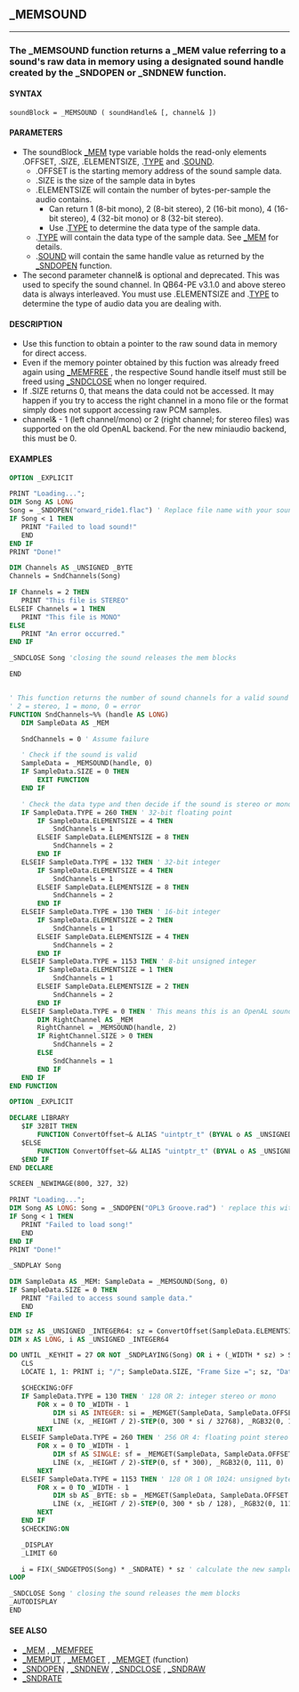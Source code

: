 ## _MEMSOUND
---

### The _MEMSOUND function returns a _MEM value referring to a sound's raw data in memory using a designated sound handle created by the _SNDOPEN or _SNDNEW function.

#### SYNTAX

`soundBlock = _MEMSOUND ( soundHandle& [, channel& ])`

#### PARAMETERS
* The soundBlock [_MEM](./_MEM.md) type variable holds the read-only elements .OFFSET, .SIZE, .ELEMENTSIZE, .[TYPE](./TYPE.md) and .[SOUND](./SOUND.md).
	* .OFFSET is the starting memory address of the sound sample data.
	* .SIZE is the size of the sample data in bytes
	* .ELEMENTSIZE will contain the number of bytes-per-sample the audio contains.
		* Can return 1 (8-bit mono), 2 (8-bit stereo), 2 (16-bit mono), 4 (16-bit stereo), 4 (32-bit mono) or 8 (32-bit stereo).
		* Use .[TYPE](./TYPE.md) to determine the data type of the sample data.
	* .[TYPE](./TYPE.md) will contain the data type of the sample data. See [_MEM](./_MEM.md) for details.
	* .[SOUND](./SOUND.md) will contain the same handle value as returned by the [_SNDOPEN](./_SNDOPEN.md) function.
* The second parameter channel& is optional and deprecated. This was used to specify the sound channel. In QB64-PE v3.1.0 and above stereo data is always interleaved. You must use .ELEMENTSIZE and .[TYPE](./TYPE.md) to determine the type of audio data you are dealing with.


#### DESCRIPTION
* Use this function to obtain a pointer to the raw sound data in memory for direct access.
* Even if the memory pointer obtained by this fuction was already freed again using [_MEMFREE](./_MEMFREE.md) , the respective Sound handle itself must still be freed using [_SNDCLOSE](./_SNDCLOSE.md) when no longer required.
* If .SIZE returns 0, that means the data could not be accessed. It may happen if you try to access the right channel in a mono file or the format simply does not support accessing raw PCM samples.
* channel& - 1 (left channel/mono) or 2 (right channel; for stereo files) was supported on the old OpenAL backend. For the new miniaudio backend, this must be 0.


#### EXAMPLES
```vb
OPTION _EXPLICIT

PRINT "Loading...";
DIM Song AS LONG
Song = _SNDOPEN("onward_ride1.flac") ' Replace file name with your sound file
IF Song < 1 THEN
   PRINT "Failed to load sound!"
   END
END IF
PRINT "Done!"

DIM Channels AS _UNSIGNED _BYTE
Channels = SndChannels(Song)

IF Channels = 2 THEN
   PRINT "This file is STEREO"
ELSEIF Channels = 1 THEN
   PRINT "This file is MONO"
ELSE
   PRINT "An error occurred."
END IF

_SNDCLOSE Song 'closing the sound releases the mem blocks

END


' This function returns the number of sound channels for a valid sound "handle"
' 2 = stereo, 1 = mono, 0 = error
FUNCTION SndChannels~%% (handle AS LONG)
   DIM SampleData AS _MEM

   SndChannels = 0 ' Assume failure

   ' Check if the sound is valid
   SampleData = _MEMSOUND(handle, 0)
   IF SampleData.SIZE = 0 THEN
       EXIT FUNCTION
   END IF

   ' Check the data type and then decide if the sound is stereo or mono
   IF SampleData.TYPE = 260 THEN ' 32-bit floating point
       IF SampleData.ELEMENTSIZE = 4 THEN
           SndChannels = 1
       ELSEIF SampleData.ELEMENTSIZE = 8 THEN
           SndChannels = 2
       END IF
   ELSEIF SampleData.TYPE = 132 THEN ' 32-bit integer
       IF SampleData.ELEMENTSIZE = 4 THEN
           SndChannels = 1
       ELSEIF SampleData.ELEMENTSIZE = 8 THEN
           SndChannels = 2
       END IF
   ELSEIF SampleData.TYPE = 130 THEN ' 16-bit integer
       IF SampleData.ELEMENTSIZE = 2 THEN
           SndChannels = 1
       ELSEIF SampleData.ELEMENTSIZE = 4 THEN
           SndChannels = 2
       END IF
   ELSEIF SampleData.TYPE = 1153 THEN ' 8-bit unsigned integer
       IF SampleData.ELEMENTSIZE = 1 THEN
           SndChannels = 1
       ELSEIF SampleData.ELEMENTSIZE = 2 THEN
           SndChannels = 2
       END IF
   ELSEIF SampleData.TYPE = 0 THEN ' This means this is an OpenAL sound handle
       DIM RightChannel AS _MEM
       RightChannel = _MEMSOUND(handle, 2)
       IF RightChannel.SIZE > 0 THEN
           SndChannels = 2
       ELSE
           SndChannels = 1
       END IF
   END IF
END FUNCTION
```
  
```vb
OPTION _EXPLICIT

DECLARE LIBRARY
   $IF 32BIT THEN
       FUNCTION ConvertOffset~& ALIAS "uintptr_t" (BYVAL o AS _UNSIGNED _OFFSET)
   $ELSE
       FUNCTION ConvertOffset~&& ALIAS "uintptr_t" (BYVAL o AS _UNSIGNED _OFFSET)
   $END IF 
END DECLARE

SCREEN _NEWIMAGE(800, 327, 32)

PRINT "Loading...";
DIM Song AS LONG: Song = _SNDOPEN("OPL3 Groove.rad") ' replace this with your (WAV, AIFF, AIFC, FLAC, OGG, MP3, MID, IT, XM, S3M, MOD, RAD, AHX, HVL, QOA) sound file
IF Song < 1 THEN
   PRINT "Failed to load song!"
   END
END IF
PRINT "Done!"

_SNDPLAY Song

DIM SampleData AS _MEM: SampleData = _MEMSOUND(Song, 0)
IF SampleData.SIZE = 0 THEN
   PRINT "Failed to access sound sample data."
   END
END IF

DIM sz AS _UNSIGNED _INTEGER64: sz = ConvertOffset(SampleData.ELEMENTSIZE) ' sz is the total size of the sound in bytes
DIM x AS LONG, i AS _UNSIGNED _INTEGER64

DO UNTIL _KEYHIT = 27 OR NOT _SNDPLAYING(Song) OR i + (_WIDTH * sz) > SampleData.SIZE
   CLS
   LOCATE 1, 1: PRINT i; "/"; SampleData.SIZE, "Frame Size ="; sz, "Data Type ="; SampleData.TYPE

   $CHECKING:OFF
   IF SampleData.TYPE = 130 THEN ' 128 OR 2: integer stereo or mono
       FOR x = 0 TO _WIDTH - 1
           DIM si AS INTEGER: si = _MEMGET(SampleData, SampleData.OFFSET + i + x * sz, INTEGER) ' get sound data
           LINE (x, _HEIGHT / 2)-STEP(0, 300 * si / 32768), _RGB32(0, 111, 0) 'plot wave
       NEXT
   ELSEIF SampleData.TYPE = 260 THEN ' 256 OR 4: floating point stereo or mono
       FOR x = 0 TO _WIDTH - 1
           DIM sf AS SINGLE: sf = _MEMGET(SampleData, SampleData.OFFSET + i + x * sz, SINGLE) ' get sound data
           LINE (x, _HEIGHT / 2)-STEP(0, sf * 300), _RGB32(0, 111, 0) 'plot wave
       NEXT
   ELSEIF SampleData.TYPE = 1153 THEN ' 128 OR 1 OR 1024: unsigned byte stereo or mono
       FOR x = 0 TO _WIDTH - 1
           DIM sb AS _BYTE: sb = _MEMGET(SampleData, SampleData.OFFSET + i + x * sz, _UNSIGNED _BYTE) XOR &H80 ' get sound data and convert to signed
           LINE (x, _HEIGHT / 2)-STEP(0, 300 * sb / 128), _RGB32(0, 111, 0) ' plot wave
       NEXT
   END IF
   $CHECKING:ON

   _DISPLAY
   _LIMIT 60

   i = FIX(_SNDGETPOS(Song) * _SNDRATE) * sz ' calculate the new sample frame position
LOOP

_SNDCLOSE Song ' closing the sound releases the mem blocks
_AUTODISPLAY
END
```
  


#### SEE ALSO
* [_MEM](./_MEM.md) , [_MEMFREE](./_MEMFREE.md)
* [_MEMPUT](./_MEMPUT.md) , [_MEMGET](./_MEMGET.md) , [_MEMGET](./_MEMGET.md) (function)
* [_SNDOPEN](./_SNDOPEN.md) , [_SNDNEW](./_SNDNEW.md) , [_SNDCLOSE](./_SNDCLOSE.md) , [_SNDRAW](./_SNDRAW.md)
* [_SNDRATE](./_SNDRATE.md)
